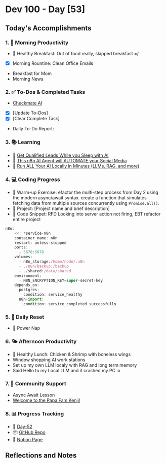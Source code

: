 # Dev 100 - Day [53]

## Today's Accomplishments

### 1. 🌅 Morning Productivity

- 🍳 Healthy Breakfast: Out of food really, skipped breakfast =/
- [x] Morning Rountine: Clean Office Emails
- Breakfast for Mom 
- Morning News

### 2. ✅ To-Dos & Completed Tasks

- [Checkmate AI](https://checkmate-ai.vercel.app/)
- [x] [Update To-Dos]
- [x] [Clear Complete Task]
- Daily To-Do Report:

### 3. 📚 Learning


- 🔗 [Get Qualified Leads While you Sleep with AI](https://www.youtube.com/watch?v=1I0PvfHjaRE)
- 🔗 [This n8n AI Agent will AUTOMATE your Social Media](https://www.youtube.com/watch?v=gEL0fFCdAJQ)
- 🔗 [Run ALL Your AI Locally in Minutes (LLMs, RAG, and more)](https://www.youtube.com/watch?v=V_0dNE-H2gw)

### 4. 💻 Coding Progress

- 🧠 Warm-up Exercise: efactor the multi-step process from Day 2 using the modern async/await syntax. create a function that simulates fetching data from multiple sources concurrently using `Promise.all()`.
- 🦺 Project: [Project name and brief description]
- 📝 Code Snippet: RFD Looking into server action not firing, EBT refactor entire project

```javascript
n8n:
    <<: *service-n8n
    container_name: n8n
    restart: unless-stopped
    ports:
      - 5678:5678
    volumes:
      - n8n_storage:/home/node/.n8n
      - ./n8n/backup:/backup
      - ./shared:/data/shared
    environment:
      - N8N_ENCRYPTION_KEY=super-secret-key
    depends_on:
      postgres:
        condition: service_healthy
      n8n-import:
        condition: service_completed_successfully
```

### 5. 🔄 Daily Reset

- 🧘 Power Nap

### 6. 🌤️ Afternoon Productivity

- 🍱 Healthy Lunch: Chicken & Shrimp with boneless wings
- Window shopping AI work stations
- Set up my own LLM localy with RAG and long term memory
- Said Hello to my Local LLM and it crashed my PC :x

### 7. 🤝 Community Support

- Async Await Lesson
- [Welcome to the Papa Fam Kenji!](https://www.skool.com/universityofcode/welcome-to-the-papa-fam-kenji?p=772c3120)

### 8. 📊 Progress Tracking

- 🏫 [Day-52](https://www.skool.com/universityofcode/dev-100-day-52)
- 📦 [GitHub Repo](https://github.com/Digitl-Alchemyst/dev100/blob/main/Day-52/day52.md)
- 📄 [Notion Page](https://liberating-galley-48d.notion.site/Dev100-Coding-Lifestyle-Challenge-a85ec9fba3ce41f3b29d581a1a85d92b?pvs=4)

## Reflections and Notes
